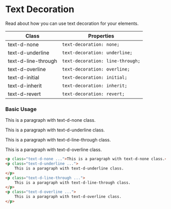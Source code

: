 # Text Decoration

Read about how you can use text decoration for your elements.

| Class               | Properties                       |
| ------------------- | -------------------------------- |
| text-d-none         | `text-decoration: none;`         |
| text-d-underline    | `text-decoration: underline;`    |
| text-d-line-through | `text-decoration: line-through;` |
| text-d-overline     | `text-decoration: overline;`     |
| text-d-initial      | `text-decoration: initial;`      |
| text-d-inherit      | `text-decoration: inherit;`      |
| text-d-revert       | `text-decoration: revert;`       |

### Basic Usage

<p class="text-d-none">
        This is a paragraph with text-d-none class.
</p>
<p class="text-d-underline">
        This is a paragraph with text-d-underline class.
</p>
<p class="text-d-line-through">
        This is a paragraph with text-d-line-through class.
</p>
<p class="text-d-overline">
        This is a paragraph with text-d-overline class.
</p>

```html
<p class="text-d-none ...">This is a paragraph with text-d-none class.</p>
<p class="text-d-underline ...">
    This is a paragraph with text-d-underline class.
</p>
<p class="text-d-line-through ...">
    This is a paragraph with text-d-line-through class.
</p>
<p class="text-d-overline ...">
    This is a paragraph with text-d-overline class.
</p>
```
